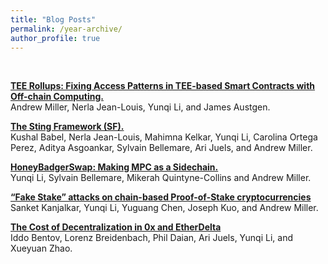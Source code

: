 ```yaml
---
title: "Blog Posts"
permalink: /year-archive/
author_profile: true
---
```

<br>


<b>[TEE Rollups: Fixing Access Patterns in TEE-based Smart Contracts with Off-chain Computing.](https://medium.com/@dsl_uiuc/tee-rollups-fixing-access-patterns-in-tee-based-smart-contracts-with-off-chain-computing-b2f3acfe335f)</b> <br>
Andrew Miller, Nerla Jean-Louis, Yunqi Li, and James Austgen.<br>

<b>[The Sting Framework (SF).](https://initc3org.medium.com/the-sting-framework-sf-ef00702c88c7)</b> <br>
Kushal Babel, Nerla Jean-Louis, Mahimna Kelkar, Yunqi Li, Carolina Ortega Perez, Aditya Asgoankar, Sylvain Bellemare, Ari Juels, and Andrew Miller.<br>

<b>[HoneyBadgerSwap: Making MPC as a Sidechain.](https://medium.com/initc3org/honeybadgerswap-making-mpc-as-a-sidechain-364bebdb10a5)</b> <br>
Yunqi Li, Sylvain Bellemare, Mikerah Quintyne-Collins and Andrew Miller.<br>

<b>[“Fake Stake” attacks on chain-based Proof-of-Stake cryptocurrencies](https://medium.com/@dsl_uiuc/fake-stake-attacks-on-chain-based-proof-of-stake-cryptocurrencies-b8b05723f806)</b> <br>
Sanket Kanjalkar, Yunqi Li, Yuguang Chen, Joseph Kuo, and Andrew Miller.<br>

<b>[The Cost of Decentralization in 0x and EtherDelta](https://hackingdistributed.com/2017/08/13/cost-of-decent/)</b> <br>
Iddo Bentov, Lorenz Breidenbach, Phil Daian, Ari Juels, Yunqi Li, and Xueyuan Zhao.<br>